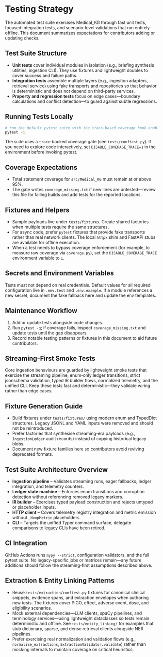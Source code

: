 # Testing Strategy

The automated test suite exercises Medical_KG through fast unit tests, focused
integration tests, and scenario-level validations that run entirely offline.
This document summarizes expectations for contributors adding or updating
checks.

## Test Suite Structure

- **Unit tests** cover individual modules in isolation (e.g., briefing
  synthesis utilities, ingestion CLI). They use fixtures and lightweight
  doubles to cover success and failure paths.
- **Integration tests** assemble multiple layers (e.g., ingestion adapters,
  retrieval service) using fake transports and repositories so that behavior is
  deterministic and does not depend on third-party services.
- **Property and regression tests** focus on edge cases—boundary calculations
  and conflict detection—to guard against subtle regressions.

## Running Tests Locally

```bash
# run the default pytest suite with the trace-based coverage hook enabled
pytest -q
```

The suite uses a `trace`-backed coverage gate (see `tests/conftest.py`). If you
need to explore code interactively, set `DISABLE_COVERAGE_TRACE=1` in the
environment before invoking pytest.

## Coverage Expectations

- Total statement coverage for `src/Medical_KG` must remain at or above 95%.
- The gate writes `coverage_missing.txt` if new lines are untested—review this
  file for failing builds and add tests for the reported locations.

## Fixtures and Helpers

- Sample payloads live under `tests/fixtures`. Create shared factories when
  multiple tests require the same structures.
- For async code, prefer `pytest` fixtures that provide fake transports rather
  than real network clients. The local `httpx` shim and FastAPI stubs are
  available for offline execution.
- When a test needs to bypass coverage enforcement (for example, to measure
  raw coverage via `coverage.py`), set the `DISABLE_COVERAGE_TRACE` environment
  variable to `1`.

## Secrets and Environment Variables

Tests must not depend on real credentials. Default values for all required
configuration live in `.env.test` and `.env.example`. If a module references a
new secret, document the fake fallback here and update the env templates.

## Maintenance Workflow

1. Add or update tests alongside code changes.
2. Run `pytest -q`; if coverage fails, inspect `coverage_missing.txt` and update
   tests until the gap disappears.
3. Record notable testing patterns or fixtures in this document to aid future
   contributors.

## Streaming-First Smoke Tests

Core ingestion behaviours are guarded by lightweight smoke tests that exercise
the streaming pipeline, enum-only ledger transitions, strict jsonschema
validation, typed IR builder flows, normalized telemetry, and the unified CLI.
Keep these tests fast and deterministic—they validate wiring rather than edge
cases.

## Fixture Generation Guide

- Build fixtures under `tests/fixtures/` using modern enum and TypedDict
  structures. Legacy JSONL and YAML inputs were removed and should not be
  reintroduced.
- Prefer factories that synthesise streaming-era payloads (e.g.,
  `IngestionLedger` audit records) instead of copying historical legacy blobs.
- Document new fixture families here so contributors avoid reviving deprecated
  formats.

## Test Suite Architecture Overview

- **Ingestion pipeline** – Validates streaming runs, eager fallbacks, ledger
  integration, and telemetry counters.
- **Ledger state machine** – Enforces enum transitions and corruption detection
  without referencing removed legacy markers.
- **IR builder** – Exercises typed payload construction and rejects untyped or
  placeholder inputs.
- **HTTP client** – Covers telemetry registry integration and metric emission
  without `_NoopMetric` placeholders.
- **CLI** – Targets the unified Typer command surface; delegate comparisons to
  legacy CLIs have been retired.

## CI Integration

GitHub Actions runs `mypy --strict`, configuration validators, and the full
pytest suite. No legacy-specific jobs or matrices remain—any future additions
should follow the streaming-first assumptions described above.

## Extraction & Entity Linking Patterns

- Reuse `tests/extraction/conftest.py` fixtures for canonical clinical snippets,
  evidence spans, and extraction envelopes when authoring new tests. The
  fixtures cover PICO, effect, adverse event, dose, and eligibility scenarios.
- Mock external dependencies—LLM clients, spaCy pipelines, and terminology
  services—using lightweight dataclasses so tests remain deterministic and
  offline. See `tests/entity_linking/` for examples that stub dictionary,
  sparse, and dense retrieval clients alongside NER pipelines.
- Prefer exercising real normalization and validation flows (e.g.,
  `normalise_extractions`, `ExtractionValidator.validate`) rather than mocking
  internals to maintain coverage on critical heuristics.
